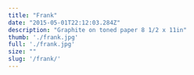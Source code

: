 ```yaml
---
title: "Frank"
date: "2015-05-01T22:12:03.284Z"
description: "Graphite on toned paper 8 1/2 x 11in"
thumb: './frank.jpg'
full: './frank.jpg'
size: ""
slug: '/frank/'
---
```



